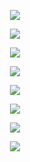 <CENTER>
<P>
<IMG SRC="https://github.com/devoworm/Proposals-Public-Lectures/blob/master/Ants%20and%20Plants/Slide1.png">
</P>
<P>
<IMG SRC="https://github.com/devoworm/Proposals-Public-Lectures/blob/master/Ants%20and%20Plants/Slide2.png">
</P>
<P>
<IMG SRC="https://github.com/devoworm/Proposals-Public-Lectures/blob/master/Ants%20and%20Plants/Slide3.png">
</P>
<P>
<IMG SRC="https://github.com/devoworm/Proposals-Public-Lectures/blob/master/Ants%20and%20Plants/Slide4.png">
</P>
<P>
<IMG SRC="https://github.com/devoworm/Proposals-Public-Lectures/blob/master/Ants%20and%20Plants/Slide5.png">
</P>
<P>
<IMG SRC="https://github.com/devoworm/Proposals-Public-Lectures/blob/master/Ants%20and%20Plants/Slide6.png">
</P>
<P>
<IMG SRC="https://github.com/devoworm/Proposals-Public-Lectures/blob/master/Ants%20and%20Plants/Slide7.png">
</P>
<P>
<IMG SRC="https://github.com/devoworm/Proposals-Public-Lectures/blob/master/Ants%20and%20Plants/Slide8.png">
</P>
</CENTER>
